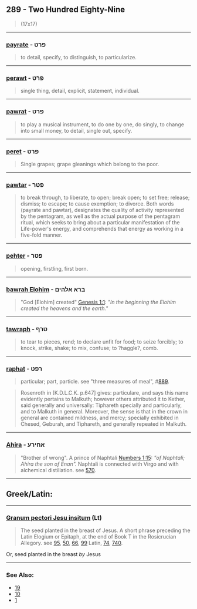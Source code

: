 ## 289 - Two Hundred Eighty-Nine
> (17x17)

---

### [payrate](/keys/PRT) - פרט
> to detail, specify, to distinguish, to particularize.

---

### [perawt](/keys/PRT) - פרט
> single thing, detail, explicit, statement, individual.

---

### [pawrat](/keys/PRT) - פרט
> to play a musical instrument, to do one by one, do singly, to change into small money, to detail, single out, specify.

---

### [peret](/keys/PRT) - פרט
> Single grapes; grape gleanings which belong to the poor.

---

### [pawtar](/keys/PTR) - פטר
> to break through, to liberate, to open; break open; to set free; release; dismiss; to escape; to cause exemption; to divorce. Both words (payrate and pawtar), designates the quality of activity represented by the pentagram, as well as the actual purpose of the pentagram ritual, which seeks to bring about a particular manifestation of the Life-power's energy, and comprehends that energy as working in a five-fold manner.

---

### [pehter](/keys/PTR) - פטר
> opening, firstling, first born.

---

### [bawrah Elohim](/keys/BRA.ALHIM) - ברא אלהים
> "God [Elohim] created" [Genesis 1:1](http://biblehub.com/genesis/1-1.htm): *"In the beginning the Elohim created the heavens and the earth."*

---

### [tawraph](/keys/TRP) - טרף
> to tear to pieces, rend; to declare unfit for food; to seize forcibly; to knock, strike, shake; to mix, confuse; to ?haggle?, comb.

---

### [raphat](/keys/RPT) - רפט
> particular; part, particle. see "three measures of meal", #[889](889).

> Rosenroth in [K.D.L.C.K. p.647] gives: particulare, and says this name evidently pertains to Malkuth; however others attributed it to Kether, said generally and universally: Tiphareth specially and particularly, and to Malkuth in general. Moreover, the sense is that in the crown in general are contained mildness, and mercy; specially exhibited in Chesed, Geburah, and Tiphareth, and generally repeated in Malkuth.

---

### [Ahira](/keys/AChIRO) - אחירע
> "Brother of wrong". A prince of Naphtali [Numbers 1:15](http://biblehub.com/numbers/1-15.htm): *"of Naphtali; Ahira the son of Enan".* Naphtali is connected with Virgo and with alchemical distillation. see [570](570).

---

## Greek/Latin:

---

### [Granum pectori Jesu insitum](/latin?word=Granum+pectori+Jesu+insitum) (Lt)
> The seed planted in the breast of Jesus. A short phrase preceding the Latin Elogium or Epitaph, at the end of Book T in the Rosicrucian Allegory. see [95](95), [50](50), [66](66), [99](99) Latin, [74](74), [740](740).

Or, seed planted in the breast *by* Jesus

---

### See Also:

- [19](19)
- [10](10)
- [1](1)

